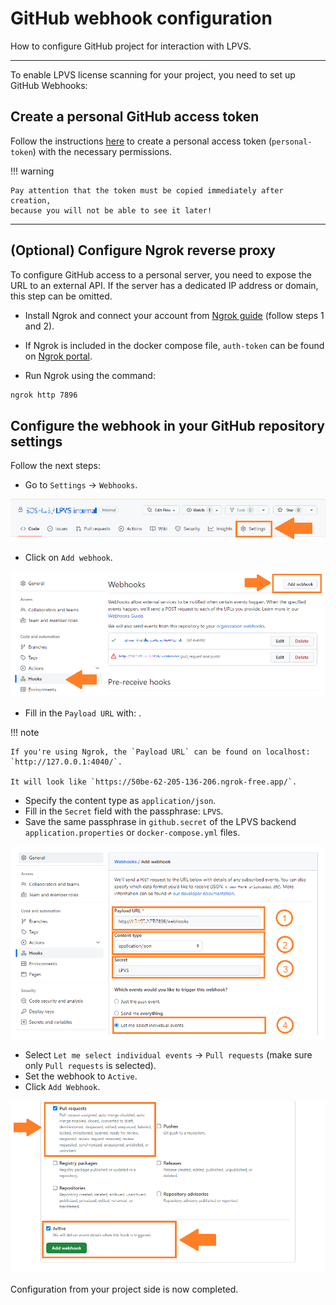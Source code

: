 # GitHub webhook configuration

How to configure GitHub project for interaction with LPVS.

---

To enable LPVS license scanning for your project, you need to set up GitHub Webhooks:

## Create a personal GitHub access token

Follow the instructions [here](https://docs.github.com/en/authentication/keeping-your-account-and-data-secure/creating-a-personal-access-token#creating-a-fine-grained-personal-access-token) 
to create a personal access token (`personal-token`) with the necessary permissions.

!!! warning

    Pay attention that the token must be copied immediately after creation, 
    because you will not be able to see it later!

---

## (Optional) Configure Ngrok reverse proxy

To configure GitHub access to a personal server, you need to expose the URL to an external API. If the server has a dedicated IP address or domain, this step can be omitted.

- Install Ngrok and connect your account from [Ngrok guide](https://ngrok.com/docs/getting-started/#step-2-install-the-ngrok-agent) (follow steps 1 and 2).

- If Ngrok is included in the docker compose file, `auth-token` can be found on [Ngrok portal](https://dashboard.ngrok.com/get-started/your-authtoken).

- Run Ngrok using the command:

```bash
ngrok http 7896
```

## Configure the webhook in your GitHub repository settings

Follow the next steps:

- Go to `Settings` -> `Webhooks`.

![step1](../../img/webhook/step_1_1.png)

- Click on `Add webhook`.

![step2](../../img/webhook/step_1_2.png)

- Fill in the `Payload URL` with: <URL where LPVS is running>.

!!! note

    If you're using Ngrok, the `Payload URL` can be found on localhost: `http://127.0.0.1:4040/`.
    
    It will look like `https://50be-62-205-136-206.ngrok-free.app/`.

- Specify the content type as `application/json`.
- Fill in the `Secret` field with the passphrase: `LPVS`.
- Save the same passphrase in `github.secret` of the LPVS backend `application.properties` or `docker-compose.yml` files.

![step3](../../img/webhook/step_1_3.png)

- Select `Let me select individual events` -> `Pull requests` (make sure only `Pull requests` is selected).
- Set the webhook to `Active`.
- Click `Add Webhook`.

![step4](../../img/webhook/step_1_4.png)

Configuration from your project side is now completed.
